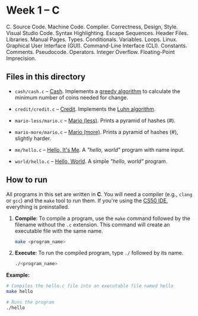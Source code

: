 # Week 1 – C

C. Source Code. Machine Code. Compiler. Correctness, Design, Style. Visual Studio Code. Syntax Highlighting. Escape Sequences. Header Files. Libraries. Manual Pages. Types. Conditionals. Variables. Loops. Linux. Graphical User Interface (GUI). Command-Line Interface (CLI). Constants. Comments. Pseudocode. Operators. Integer Overflow. Floating-Point Imprecision.

## Files in this directory

- `cash/cash.c` – [Cash](https://cs50.harvard.edu/x/psets/1/cash/). Implements a [greedy algorithm](https://en.wikipedia.org/wiki/Greedy_algorithm) to calculate the minimum number of coins needed for change.

- `credit/credit.c` – [Credit](https://cs50.harvard.edu/x/psets/1/credit/). Implements the [Luhn algorithm](https://en.wikipedia.org/wiki/Luhn_algorithm).

- `mario-less/mario.c` – [Mario (less)](https://cs50.harvard.edu/x/psets/1/mario/less/). Prints a pyramid of hashes (#).

- `mario-more/mario.c` – [Mario (more)](https://cs50.harvard.edu/x/psets/1/mario/more/). Prints a pyramid of hashes (#), slightly harder.

- `me/hello.c` – [Hello, It's Me](https://cs50.harvard.edu/x/psets/1/me/). A *"hello, world"* program with name input.

- `world/hello.c` – [Hello, World](https://cs50.harvard.edu/x/psets/1/world/). A simple *"hello, world"* program.

## How to run

All programs in this set are written in **C**. You will need a compiler (e.g., `clang` or `gcc`) and the `make` tool to run them.
If you're using the [CS50 IDE](cs50.dev), everything is preinstalled.

1.  **Compile**: To compile a program, use the `make` command followed by the filename without the `.c` extension. This command will create an executable file with the same name.

    ```bash
    make <program_name>
    ```

2.  **Execute**: To run the compiled program, type `./` followed by its name.

    ```bash
    ./<program_name>
    ```

**Example:**

```bash
# Compiles the hello.c file into an executable file named hello
make hello

# Runs the program
./hello
